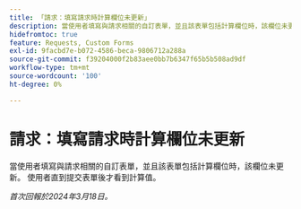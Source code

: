 ```yaml
---
title: 「請求：填寫請求時計算欄位未更新」
description: 當使用者填寫與請求相關的自訂表單，並且該表單包括計算欄位時，該欄位未更新。 使用者直到提交表單後才看到計算值。
hidefromtoc: true
feature: Requests, Custom Forms
exl-id: 9facbd7e-b072-4586-beca-9806712a288a
source-git-commit: f39204000f2b83aee0bb7b6347f65b5b508ad9df
workflow-type: tm+mt
source-wordcount: '100'
ht-degree: 0%

---
```


# 請求：填寫請求時計算欄位未更新

當使用者填寫與請求相關的自訂表單，並且該表單包括計算欄位時，該欄位未更新。 使用者直到提交表單後才看到計算值。

_首次回報於2024年3月18日。_

